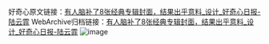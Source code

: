 好奇心原文链接：[有人脑补了8张经典专辑封面，结果出乎意料_设计_好奇心日报-陆云霏](https://www.qdaily.com/articles/3305.html)
WebArchive归档链接：[有人脑补了8张经典专辑封面，结果出乎意料_设计_好奇心日报-陆云霏](http://web.archive.org/web/20190623151851/https://www.qdaily.com/articles/3305.html)
![image](http://ww3.sinaimg.cn/large/007d5XDply1g3v9fj2vpyj30u06j3b29)